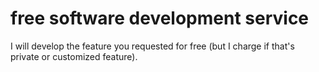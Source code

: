 # free software development service

I will develop the feature you requested for free (but I charge if that's private or customized feature).
